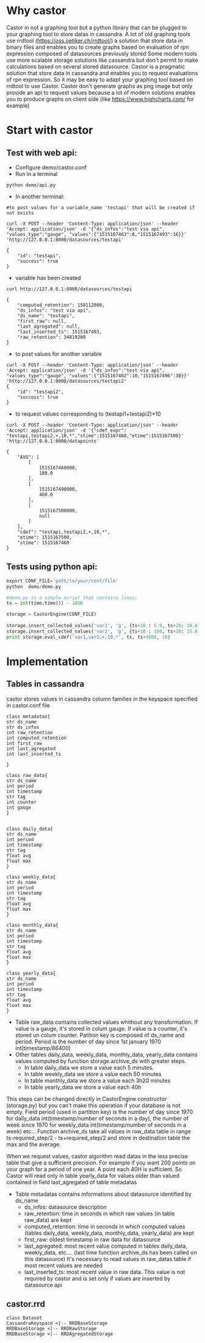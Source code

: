 # Why castor
Castor in not a graphing tool but a python library that can be plugged to your graphing tool to store datas in cassandra.
A lot of old graphing tools use rrdtool (https://oss.oetiker.ch/rrdtool/) a solution that store data in binary files and enables you to create graphs based on evaluation of rpn expression composed of datasources previously stored
Some modern tools use more scalable storage solutions like cassandra but don't permit to make calculations based on several stored datasource. Castor is a pragmatic solution that store data in cassandra and enables you to request evaluations of rpn expression.
So it may be easy to adapt your graphing tool based on rrdtool to use Castor. Castor don't generate graphs as png image but only provide an api to request values because a lot of modern solutions enables you to produce graphs on client side (like https://www.highcharts.com/ for example)

# Start with castor
## Test with web api:

* Configure demo/castor.conf
* Run in a terminal
```
python demo/api.py
```

* In another terminal:

```
#to post values for a variable_name 'testapi' that will be created if not exists

curl -X POST --header 'Content-Type: application/json' --header 'Accept: application/json' -d '{"ds_infos":"test via api", "values_type":"gauge", "values":{"1515167463":8,"1515167493":16}}' 'http://127.0.0.1:8000/datasources/testapi'

{
    "id": "testapi", 
    "success": true
}

```

* variable has been created

```
curl http://127.0.0.1:8000/datasources/testapi

{
    "computed_retention": 158112000, 
    "ds_infos": "test via api", 
    "ds_name": "testapi", 
    "first_raw": null, 
    "last_agregated": null, 
    "last_inserted_ts": 1515167493, 
    "raw_retention": 34819200
}

```

* to post values for another variable

```
curl -X POST --header 'Content-Type: application/json' --header 'Accept: application/json' -d '{"ds_infos":"test via api", "values_type":"gauge", "values":{"1515167462":10,"1515167496":30}}' 'http://127.0.0.1:8000/datasources/testapi2'
{
    "id": "testapi2", 
    "success": true
}
```

* to request values corresponding to (testapi1+testapi2)*10

```
curl -X POST --header 'Content-Type: application/json' --header 'Accept: application/json' -d '{"cdef_expr": "testapi,testapi2,+,10,*","stime":1515167460,"etime":1515167500}' 'http://127.0.0.1:8000/datapoints'

{
    "AVG": [
        [
            1515167460000, 
            180.0
        ], 
        [
            1515167490000, 
            460.0
        ], 
        [
            1515167500000, 
            null
        ]
    ], 
    "cdef": "testapi,testapi2,+,10,*", 
    "etime": 1515167500, 
    "stime": 1515167460
}
```


## Tests using python api:

```python
export CONF_FILE='path/to/your/conf/file'
python  demo/demo.py

#demo.py is a simple script that contains lines:
ts = int(time.time()) - 1000

storage = CastorEngine(CONF_FILE)
        
storage.insert_collected_values('var1', 'g', {ts+10 : 5.0, ts+20: 10.0, ts+30: 20.5, ts+40: 16}, use_batch=False)
storage.insert_collected_values('var2', 'g', {ts+10 : 100, ts+20: 15.0, ts+30: 22, ts+40:1}, use_batch=False)
print storage.eval_cdef('var1,var2,+,10,*', ts, ts+4000, 10)
```


# Implementation

## Tables in cassandra
castor stores values in cassandra column families in the keyspace specified in castor.conf file

```plantuml
class metadatas{
str ds_name
str ds_infos
int raw_retention
int computed_retention
int first_raw
int last_agregated
int last_inserted_ts

}

class raw_data{
str ds_name
int period
int timestamp
str tag
int counter
int gauge    
}


class daily_data{
str ds_name
int period
int timestamp 
str tag 
float avg
float max
}

class weekly_data{
str ds_name
int period
int timestamp 
str tag 
float avg
float max
}

class monthly_data{
str ds_name
int period
int timestamp 
str tag 
float avg
float max
}

class yearly_data{
str ds_name
int period
int timestamp 
str tag 
float avg
float max
}
```

* Table raw_data contains collected values whithout any transformation. If value is a gauge, it's stored in colum gauge. If value is a counter, it's stored un colum counter.
Patition key is composed of ds_name and period. Period is the number of day since 1st january 1970 int(timestamp/86400)
* Other tables  daily_data, weekly_data, monthly_data, yearly_data contains values computed by function storage.archive_ds with greater steps. 
    * In table daily_data we store a value each 5 minutes. 
    * In table weekly_data we store a value each 50 minutes
    * In table monthly_data we store a value each 3h20 minutes
    * In table yearly_data we store a value each 40h

This steps can be changed directly in CastorEngine constructor (storage.py) but you can't make this operation if your database is not empty.
Field period (used in partition key) is the number of day since 1970 for daily_data int(timestamp/number of seconds in a day), the number of week since 1970 for weekly_data int(timestamp/number of seconds in a week) etc...
Function archive_ds take all values in raw_data table in range ts-required_step/2 - ts+required_step/2 and store in destination table the max and the average. 

When we request values, castor algorithm read datas in the less precise table that give a sufficient precision.
For example if you want 200 points on your graph for a period of one year. A point each 40H is sufficient. So Castor will read only in table yearly_data for values older than valued contained in field last_agregated of table metadatas



* Table metadatas contains informations about datasource identified by ds_name
    * ds_infos: datasource description
    * raw_retention: time in seconds in which raw values (in table raw_data) are kept
    * computed_retention: time in seconds in which computed values (tables daily_data, weekly_data, monthly_data, yearly_data) are kept
    * first_raw: oldest timestamp in raw data for datasource
    * last_agregated: most recent value computed in tables daily_data, weekly_data, etc.... (last time function archive_ds has been called on this datasource) It's necessary to read values in raw_datas table if most recent values are needed
    * last_inserted_ts: most recent value in raw data. This value is not required by castor  and is set only if values are inserted by datasource api
    

## castor.rrd
```plantuml
class Dataset
CassandraKeyspace <|-- RRDBaseStorage
RRDBaseStorage <|-- RRDRawStorage
RRDBaseStorage <|-- RRDAgregatedStorage
```
